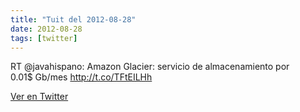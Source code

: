 ```yaml
---
title: "Tuit del 2012-08-28"
date: 2012-08-28
tags: [twitter]
---
```


RT @javahispano: Amazon Glacier: servicio de almacenamiento por 0.01$ Gb/mes http://t.co/TFtEILHh



[Ver en Twitter](https://twitter.com/i/web/status/240368841555861504)
